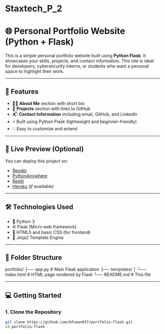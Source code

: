 # Staxtech_P_2

# 🌐 Personal Portfolio Website (Python + Flask)

This is a simple personal portfolio website built using **Python Flask**. It showcases your skills, projects, and contact information. This site is ideal for developers, cybersecurity interns, or students who want a personal space to highlight their work.

---

## 📌 Features

- 🧑‍💼 **About Me** section with short bio
- 💼 **Projects** section with links to GitHub
- 📬 **Contact Information** including email, GitHub, and LinkedIn
- ⚡ Built using Python Flask (lightweight and beginner-friendly)
- 💡 Easy to customize and extend

---

## 🚀 Live Preview (Optional)

You can deploy this project on:
- [Render](https://render.com/)
- [PythonAnywhere](https://www.pythonanywhere.com/)
- [Replit](https://replit.com/)
- [Heroku](https://heroku.com/) *(if available)*

---

## 🛠️ Technologies Used

- 🐍 Python 3
- 🌐 Flask (Micro web framework)
- 🧾 HTML5 and basic CSS (for frontend)
- 🧠 Jinja2 Template Engine

---

## 📂 Folder Structure

portfolio/
├── app.py # Main Flask application
├── templates/
│ └── index.html # HTML page rendered by Flask
└── README.md # This file


---

## 💻 Getting Started

### 1. Clone the Repository

```bash
git clone https://github.com/Afnaan037/portfolio-flask.git
cd portfolio-flask
